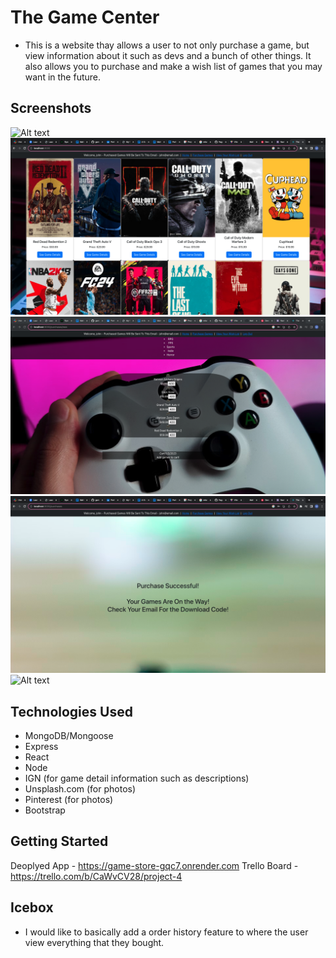 # The Game Center
- This is a website thay allows a user to not only purchase a game, but view information about it such as devs and a bunch of other things. It also allows you to purchase and make a wish list of games that you may want in the future.

## Screenshots
![Alt text](<Screenshot 2023-11-02 at 5.40.32 AM (2).png>)
![Alt text](<Screenshot 2023-11-02 at 5.40.49 AM (2).png>)
![Alt text](<Screenshot 2023-11-02 at 5.41.38 AM (2).png>)
![Alt text](<Screenshot 2023-11-02 at 5.42.01 AM (2).png>)
![Alt text](<Screenshot 2023-11-02 at 5.41.45 AM (2).png>)

## Technologies Used
- MongoDB/Mongoose
- Express
- React
- Node
- IGN (for game detail information such as descriptions)
- Unsplash.com (for photos)
- Pinterest (for photos)
- Bootstrap

## Getting Started
Deoplyed App - https://game-store-gqc7.onrender.com
Trello Board - https://trello.com/b/CaWvCV28/project-4

## Icebox
- I would like to basically add a order history feature to where the user view everything that they bought.